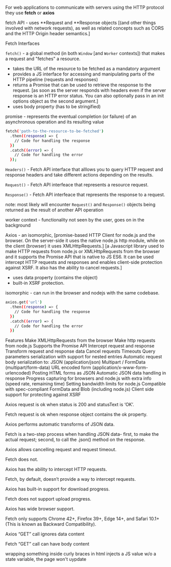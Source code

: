 For web applications to communicate with servers using the HTTP protocol they use **fetch** or **axios**

fetch API -  uses **Request and **Response objects 
    [(and other things involved with network requests), as well as related concepts such as CORS and the HTTP Origin header semantics.]

Fetch Interfaces

`fetch()` - a global method (in both `Window` [and `Worker` contexts]) that makes a request and "fetches" a resource.
- takes the URL of the resource to be fetched as a mandatory argument
- provides a JS interface for accessing and manipulating parts of the HTTP pipeline (requests and responses)
- returns a Promise that can be used to retrieve the response to the request. 
     [as soon as the server responds with headers even if the server response is an HTTP error status. You can also optionally pass in an init options object as the second argument.]
- uses body property (has to be stringified)

promise - represents the eventual completion (or failure) of an asynchronous operation and its resulting value 

```bash
fetch('path-to-the-resource-to-be-fetched')
  .then((response) => {
    // Code for handling the response
  })
  .catch((error) => {
    // Code for handling the error
  });
```

`Headers()` - Fetch API interface that alllows you to query HTTP request and response headers and take different actions depending on the results.

`Request()` - Fetch API interfeace that represents a resource request. 

`Response()` - Fetch API interfeace that represents the response to a request.

  note: most likely will encounter `Request()` and `Response()` objects being returned as the result of another API operation

worker context - functionality not seen by the user, goes on in the background

Axios - an isomorphic,
  [promise-based HTTP Client for node.js and the browser. On the server-side it uses the native node.js http module, while on the client (browser) it uses XMLHttpRequests.]
  [a Javascript library used to make HTTP requests from node.js or XMLHttpRequests from the browser and it supports the Promise API that is native to JS ES6. It can be used intercept HTTP requests and responses and enables client-side protection against XSRF. It also has the ability to cancel requests.]
  - uses data property (contains the object)
  - built-in XSRF protection.

isomorphic - can run in the browser and nodejs with the same codebase. 

```bash
axios.get('url')
  .then((response) => {
    // Code for handling the response
  })
  .catch((error) => {
    // Code for handling the error
  })
```

Features
Make XMLHttpRequests from the browser
Make http requests from node.js
Supports the Promise API
Intercept request and response
Transform request and response data
Cancel requests
Timeouts
Query parameters serialization with support for nested entries
Automatic request body serialization to:
JSON (application/json)
Multipart / FormData (multipart/form-data)
URL encoded form (application/x-www-form-urlencoded)
Posting HTML forms as JSON
Automatic JSON data handling in response
Progress capturing for browsers and node.js with extra info (speed rate, remaining time)
Setting bandwidth limits for node.js
Compatible with spec-compliant FormData and Blob (including node.js)
Client side support for protecting against XSRF


Axios request is ok when status is 200 and statusText is ‘OK’.

Fetch request is ok when response object contains the ok property.

Axios performs automatic transforms of JSON data.

Fetch is a two-step process when handling JSON data- first, to make the actual request; second, to call the .json() method on the response.

Axios allows cancelling request and request timeout.

Fetch does not.

Axios has the ability to intercept HTTP requests.

Fetch, by default, doesn’t provide a way to intercept requests.

Axios has built-in support for download progress.

Fetch does not support upload progress.

Axios has wide browser support.

Fetch only supports Chrome 42+, Firefox 39+, Edge 14+, and Safari 10.1+ (This is known as Backward Compatibility).

Axios “GET” call ignores data content

Fetch “GET” call can have body content


wrapping something inside curly braces in html injects a JS value
w/o a state variable, the page won't uypdate